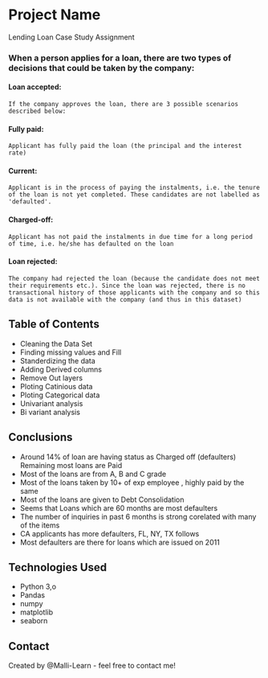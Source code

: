 
# Project Name
Lending Loan Case Study Assignment 

### When a person applies for a loan, there are two types of decisions that could be taken by the company:

#### Loan accepted:
    If the company approves the loan, there are 3 possible scenarios described below:

#### Fully paid: 
    Applicant has fully paid the loan (the principal and the interest rate)

#### Current: 
    Applicant is in the process of paying the instalments, i.e. the tenure of the loan is not yet completed. These candidates are not labelled as 'defaulted'.

#### Charged-off: 
    Applicant has not paid the instalments in due time for a long period of time, i.e. he/she has defaulted on the loan 

#### Loan rejected: 
    
    The company had rejected the loan (because the candidate does not meet their requirements etc.). Since the loan was rejected, there is no transactional history of those applicants with the company and so this data is not available with the company (and thus in this dataset)


## Table of Contents
* Cleaning the Data Set
* Finding missing values and Fill
* Standerdizing the data
* Adding Derived columns
* Remove Out layers
* Ploting Catinious data
* Ploting Categorical data
* Univariant analysis
* Bi variant analysis



## Conclusions
- Around 14% of loan are having status as Charged off (defaulters) Remaining most loans are Paid
- Most of the loans are from A, B and C grade
- Most of the loans taken by 10+ of exp employee , highly paid by the same
- Most of the loans are given to Debt Consolidation
- Seems that Loans which are 60 months are most defaulters
- The number of inquiries in past 6 months is strong corelated with many of the items
- CA applicants has more defaulters, FL, NY, TX follows
- Most defaulters are there for loans which are issued on 2011

## Technologies Used
- Python 3,o
- Pandas
- numpy
- matplotlib
- seaborn


## Contact
Created by @Malli-Learn - feel free to contact me!


<!-- Optional -->
<!-- ## License -->
<!-- This project is open source and available under the [... License](). -->

<!-- You don't have to include all sections - just the one's relevant to your project -->
